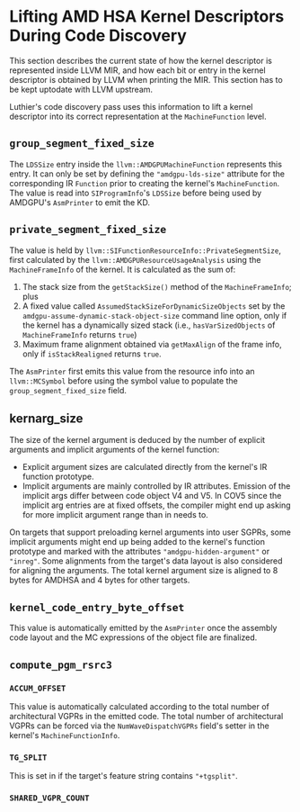 # Lifting AMD HSA Kernel Descriptors During Code Discovery
This section describes the current state of how the kernel descriptor is represented inside LLVM MIR, 
and how each bit or entry in the kernel descriptor is obtained by LLVM when printing the MIR. This
section has to be kept uptodate with LLVM upstream.

Luthier's code discovery pass uses this information to lift a kernel descriptor into its correct
representation at the `MachineFunction` level.

## `group_segment_fixed_size`
The `LDSSize` entry inside the `llvm::AMDGPUMachineFunction` represents this entry. 
It can only be set by defining the `"amdgpu-lds-size"` attribute for the corresponding IR 
`Function` prior to creating the kernel's `MachineFunction`. The value is read into 
`SIProgramInfo`'s `LDSSize` before being used by AMDGPU's `AsmPrinter` to emit the KD.
## `private_segment_fixed_size`
The value is held by `llvm::SIFunctionResourceInfo::PrivateSegmentSize`, first 
calculated by the `llvm::AMDGPUResourceUsageAnalysis` using the `MachineFrameInfo` of 
the kernel. It is calculated as the sum of:
1. The stack size from the `getStackSize()` method of the `MachineFrameInfo`; plus
2. A fixed value called `AssumedStackSizeForDynamicSizeObjects` set by the 
   `amdgpu-assume-dynamic-stack-object-size` command line option, only if the kernel has a 
   dynamically sized stack (i.e., `hasVarSizedObjects` of `MachineFrameInfo` returns `true`) 
3. Maximum frame alignment obtained via `getMaxAlign` of the frame info, only if
   `isStackRealigned` returns `true`.

The `AsmPrinter` first emits this value from the resource info into an `llvm::MCSymbol` before
using the symbol value to populate the `group_segment_fixed_size` field.

## kernarg_size
The size of the kernel argument is deduced by the number of explicit arguments and implicit
arguments of the kernel function:
- Explicit argument sizes are calculated directly from the kernel's IR function prototype.
- Implicit arguments are mainly controlled by IR attributes. Emission of the implicit args
  differ between code object V4 and V5. In COV5 since the implicit arg entries are at fixed 
  offsets, the compiler might end up asking for more implicit argument range than in needs to. 

On targets that support preloading kernel arguments into user SGPRs, some implicit arguments
might end up being added to the kernel's function prototype and marked with the attributes 
`"amdgpu-hidden-argument"` or `"inreg"`. Some alignments from the target's data layout is
also considered for aligning the arguments. The total kernel argument size is aligned to
8 bytes for AMDHSA and 4 bytes for other targets.

## `kernel_code_entry_byte_offset`
This value is automatically emitted by the `AsmPrinter` once the assembly code layout and
the MC expressions of the object file are finalized.

## `compute_pgm_rsrc3`

### `ACCUM_OFFSET`
This value is automatically calculated according to the total number of architectural VGPRs
in the emitted code. The total number of architectural VGPRs can be forced via the 
`NumWaveDispatchVGPRs` field's setter in the kernel's `MachineFunctionInfo`. 

### `TG_SPLIT`
This is set in if the target's feature string contains `"+tgsplit"`.

### `SHARED_VGPR_COUNT`

